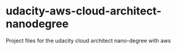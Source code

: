 # udacity-aws-cloud-architect-nanodegree
Project files for the udacity cloud architect nano-degree with aws

